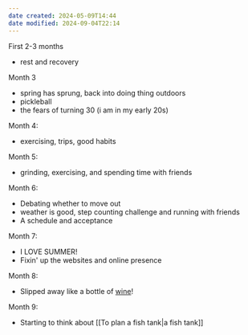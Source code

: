 ```yaml
---
date created: 2024-05-09T14:44
date modified: 2024-09-04T22:14
---
```


First 2-3 months

- rest and recovery

Month 3

- spring has sprung, back into doing thing outdoors
- pickleball
- the fears of turning 30 (i am in my early 20s)

Month 4: 

- exercising, trips, good habits

Month 5:

- grinding, exercising, and spending time with friends

Month 6: 

- Debating whether to move out
- weather is good, step counting challenge and running with friends
- A schedule and acceptance

Month 7: 

- I LOVE SUMMER!
- Fixin' up the websites and online presence

Month 8:

- Slipped away like a bottle of [wine](https://www.youtube.com/watch?v=nn_0zPAfyo8)!

Month 9: 

- Starting to think about [[To plan a fish tank|a fish tank]] 